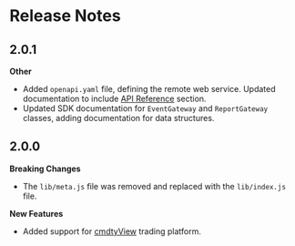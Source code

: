 # Release Notes

## 2.0.1
**Other**

* Added ```openapi.yaml``` file, defining the remote web service. Updated documentation to include [API Reference](https://barchart.github.io/events-client-js/#/content/api_reference) section.
* Updated SDK documentation for ```EventGateway``` and ```ReportGateway``` classes, adding documentation for data structures.

## 2.0.0
**Breaking Changes**

* The ```lib/meta.js``` file was removed and replaced with the ```lib/index.js``` file.

**New Features**

* Added support for [cmdtyView](https://www.barchart.com/cmdty/trading/cmdtyview) trading platform.
